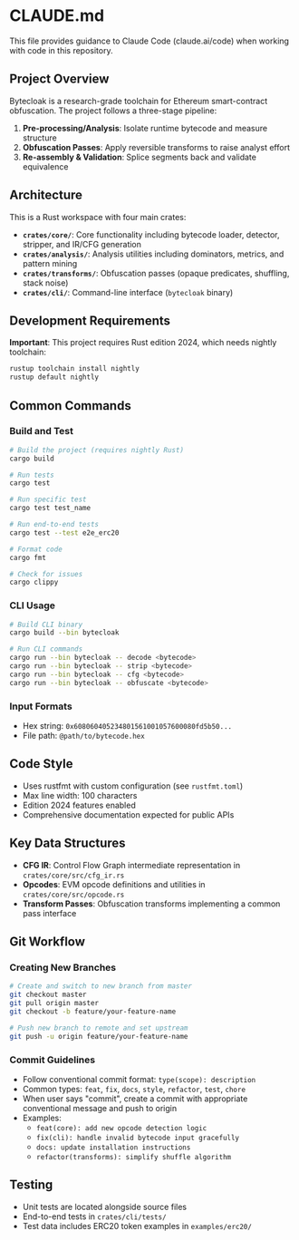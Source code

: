 # CLAUDE.md

This file provides guidance to Claude Code (claude.ai/code) when working with code in this repository.

## Project Overview

Bytecloak is a research-grade toolchain for Ethereum smart-contract obfuscation. The project follows a three-stage pipeline:

1. **Pre-processing/Analysis**: Isolate runtime bytecode and measure structure
2. **Obfuscation Passes**: Apply reversible transforms to raise analyst effort
3. **Re-assembly & Validation**: Splice segments back and validate equivalence

## Architecture

This is a Rust workspace with four main crates:

- **`crates/core/`**: Core functionality including bytecode loader, detector, stripper, and IR/CFG generation
- **`crates/analysis/`**: Analysis utilities including dominators, metrics, and pattern mining
- **`crates/transforms/`**: Obfuscation passes (opaque predicates, shuffling, stack noise)
- **`crates/cli/`**: Command-line interface (`bytecloak` binary)

## Development Requirements

**Important**: This project requires Rust edition 2024, which needs nightly toolchain:
```bash
rustup toolchain install nightly
rustup default nightly
```

## Common Commands

### Build and Test
```bash
# Build the project (requires nightly Rust)
cargo build

# Run tests
cargo test

# Run specific test
cargo test test_name

# Run end-to-end tests
cargo test --test e2e_erc20

# Format code
cargo fmt

# Check for issues
cargo clippy
```

### CLI Usage
```bash
# Build CLI binary
cargo build --bin bytecloak

# Run CLI commands
cargo run --bin bytecloak -- decode <bytecode>
cargo run --bin bytecloak -- strip <bytecode>
cargo run --bin bytecloak -- cfg <bytecode>
cargo run --bin bytecloak -- obfuscate <bytecode>
```

### Input Formats
- Hex string: `0x608060405234801561001057600080fd5b50...`
- File path: `@path/to/bytecode.hex`

## Code Style

- Uses rustfmt with custom configuration (see `rustfmt.toml`)
- Max line width: 100 characters
- Edition 2024 features enabled
- Comprehensive documentation expected for public APIs

## Key Data Structures

- **CFG IR**: Control Flow Graph intermediate representation in `crates/core/src/cfg_ir.rs`
- **Opcodes**: EVM opcode definitions and utilities in `crates/core/src/opcode.rs`
- **Transform Passes**: Obfuscation transforms implementing a common pass interface

## Git Workflow

### Creating New Branches
```bash
# Create and switch to new branch from master
git checkout master
git pull origin master
git checkout -b feature/your-feature-name

# Push new branch to remote and set upstream
git push -u origin feature/your-feature-name
```

### Commit Guidelines
- Follow conventional commit format: `type(scope): description`
- Common types: `feat`, `fix`, `docs`, `style`, `refactor`, `test`, `chore`
- When user says "commit", create a commit with appropriate conventional message and push to origin
- Examples:
  - `feat(core): add new opcode detection logic`
  - `fix(cli): handle invalid bytecode input gracefully`
  - `docs: update installation instructions`
  - `refactor(transforms): simplify shuffle algorithm`

## Testing

- Unit tests are located alongside source files
- End-to-end tests in `crates/cli/tests/`
- Test data includes ERC20 token examples in `examples/erc20/`